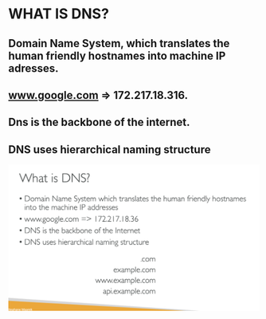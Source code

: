 # WHAT IS DNS?

## Domain Name System, which translates the human friendly hostnames into machine IP adresses.

## www.google.com => 172.217.18.316.

## Dns is the backbone of the internet.

## DNS uses hierarchical naming structure

[![Slide 1](../Slides/Slide1.png)](../Slides/Slide1.png)
